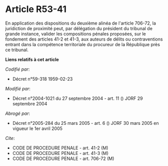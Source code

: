 # Article R53-41

En application des dispositions du deuxième alinéa de l'article 706-72, la juridiction de proximité peut, par délégation du
président du tribunal de grande instance, valider les compositions pénales proposées, sur le fondement des articles 41-2 et
41-3, aux auteurs de délits ou contraventions entrant dans la compétence territoriale du procureur de la République près ce
tribunal.

**Liens relatifs à cet article**

_Codifié par_:

  - Décret n°59-318 1959-02-23

_Modifié par_:

  - Décret n°2004-1021 du 27 septembre 2004 - art. 11 () JORF 29 septembre 2004

_Abrogé par_:

  - Décret n°2005-284 du 25 mars 2005 - art. 6 () JORF 30 mars 2005 en vigueur le 1er avril 2005

_Cite_:

  - CODE DE PROCEDURE PENALE - art. 41-2 (M)
  - CODE DE PROCEDURE PENALE - art. 41-3 (M)
  - CODE DE PROCEDURE PENALE - art. 706-72 (M)

